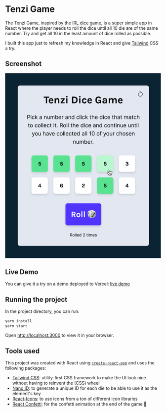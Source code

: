 # Tenzi Game

The Tenzi Game, inspired by the [IRL dice game](https://ilovetenzi.com/product/tenzi-dice-game/), is a super simple app in React where the player needs to roll the dice until all 10 die are of the same number. Try and get all 10 in the least amount of dice rolled as possible.

I built this app just to refresh my knowledge in React and give [Tailwind](https://tailwindcss.com) CSS a try.

## Screenshot

![Tenzi Game Screenshot](src/images/demo-screenshot.png)

## Live Demo

You can give it a try on a demo deployed to Vercel: [live demo](https://tenzi-game-roddutra.vercel.app)

## Running the project

In the project directory, you can run:

```
yarn install
yarn start
```

Open [http://localhost:3000](http://localhost:3000) to view it in your browser.

## Tools used

This project was created with React using [`create-react-app`](https://create-react-app.dev) and uses the following packages:

- [Tailwind CSS](https://tailwindcss.com): utility-first CSS framework to make the UI look nice without having to reinvent the (CSS) wheel
- [Nano ID](https://github.com/ai/nanoid): to generate a unique ID for each die to be able to use it as the element's key
- [React-Icons](https://react-icons.github.io/react-icons/): to use icons from a ton of different icon libraries
- [React Confetti](https://github.com/alampros/react-confetti): for the confetti animation at the end of the game 🎉
